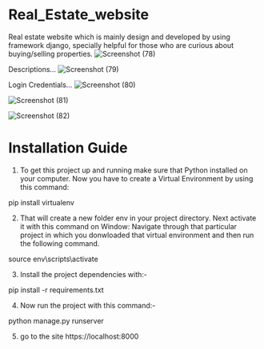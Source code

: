 # Real_Estate_website
Real estate website which is mainly design and developed by using framework django, specially helpful for those who are curious about buying/selling properties.
![Screenshot (78)](https://user-images.githubusercontent.com/57299163/117441568-31f1ab00-af53-11eb-881a-184fca22f400.png)

Descriptions...
![Screenshot (79)](https://user-images.githubusercontent.com/57299163/117441796-8a28ad00-af53-11eb-8d23-985a9358cab4.png)

Login Credentials...
![Screenshot (80)](https://user-images.githubusercontent.com/57299163/117441845-9876c900-af53-11eb-8844-bc25fea0416e.png)


![Screenshot (81)](https://user-images.githubusercontent.com/57299163/117441886-a593b800-af53-11eb-833f-8f8fd7586931.png)


![Screenshot (82)](https://user-images.githubusercontent.com/57299163/117441927-b3493d80-af53-11eb-826c-41c2efddc89b.png)

# Installation Guide
1) To get this project up and running make sure that Python installed on your computer. Now you have to create a Virtual Environment by using this command:

pip install virtualenv 

2) That will create a new folder env in your project directory. Next activate it with this command on Window:
 Navigate through that particular project in which you donwloaded that virtual environment and then run the following command.

source env\scripts\activate

3) Install the project dependencies with:-

pip install -r requirements.txt

4) Now run the project with this command:-

python manage.py runserver

5) go to the site
https://localhost:8000
